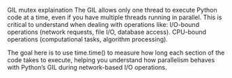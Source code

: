 GIL mutex explaination
The GIL allows only one thread to execute Python code at a time, even if you have multiple threads running in parallel. 
This is critical to understand when dealing with operations like:
I/O-bound operations (network requests, file I/O, database access).
CPU-bound operations (computational tasks, algorithm processing).

The goal here is to use time.time() to measure how long each section of the code takes to execute,
helping you understand how parallelism behaves with Python’s GIL during network-based I/O operations.
